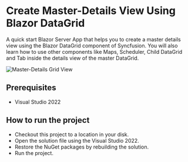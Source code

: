 # Create Master-Details View Using Blazor DataGrid

A quick start Blazor Server App that helps you to create a master details view using the Blazor DataGrid component of Syncfusion. You will also learn how to use other components like Maps, Scheduler, Child DataGrid and Tab inside the details view of the master DataGrid.

![Master-Details Grid View](https://www.syncfusion.com/blogs/wp-content/uploads/2020/04/Master-detail-view-in-Blazor-DataGrid.gif)

## Prerequisites

* Visual Studio 2022

## How to run the project

* Checkout this project to a location in your disk.
* Open the solution file using the Visual Studio 2022.
* Restore the NuGet packages by rebuilding the solution.
* Run the project.